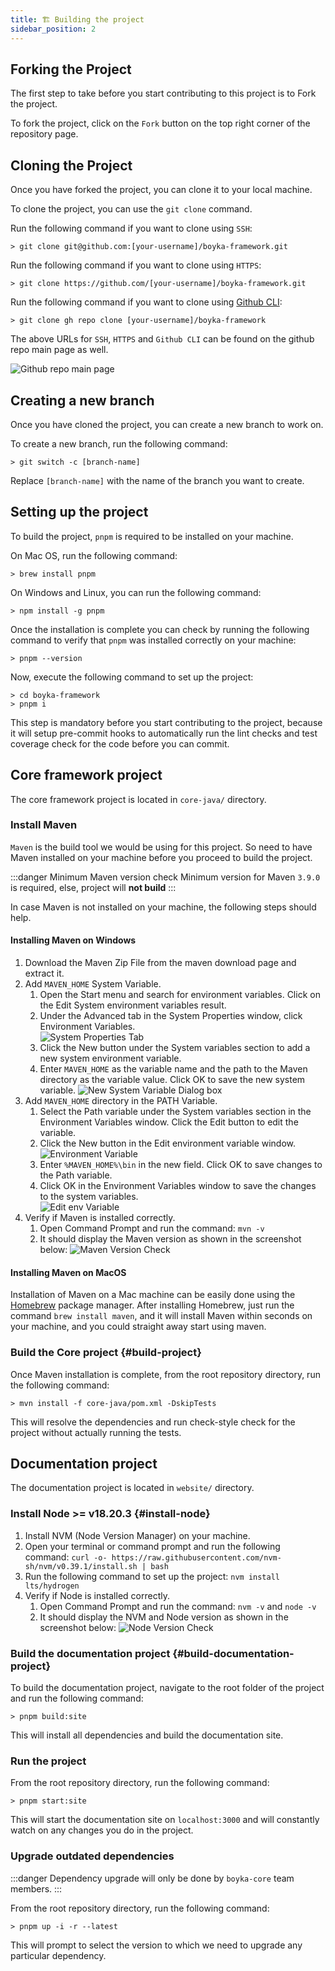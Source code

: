 ```yaml
---
title: 🏗️ Building the project
sidebar_position: 2
---
```


## Forking the Project

The first step to take before you start contributing to this project is to Fork the project.

To fork the project, click on the `Fork` button on the top right corner of the repository page.

## Cloning the Project

Once you have forked the project, you can clone it to your local machine.

To clone the project, you can use the `git clone` command.

Run the following command if you want to clone using `SSH`:

```shell
> git clone git@github.com:[your-username]/boyka-framework.git
```

Run the following command if you want to clone using `HTTPS`:

```shell
> git clone https://github.com/[your-username]/boyka-framework.git
```

Run the following command if you want to clone using [Github CLI][github_cli]:

```shell
> git clone gh repo clone [your-username]/boyka-framework
```

The above URLs for `SSH`, `HTTPS` and `Github CLI` can be found on the github repo main page as well.

![Github repo main page](/img/docs/contributing/gh-repo-main-page.png)

## Creating a new branch

Once you have cloned the project, you can create a new branch to work on.

To create a new branch, run the following command:

```shell
> git switch -c [branch-name]
```

Replace `[branch-name]` with the name of the branch you want to create.

## Setting up the project

To build the project, `pnpm` is required to be installed on your machine.

On Mac OS, run the following command:

```shell
> brew install pnpm
```

On Windows and Linux, you can run the following command:

```shell
> npm install -g pnpm
```

Once the installation is complete you can check by running the following command to verify that `pnpm` was installed correctly on your machine:

```shell
> pnpm --version
```

Now, execute the following command to set up the project:

```shell
> cd boyka-framework
> pnpm i
```

This step is mandatory before you start contributing to the project, because it will setup pre-commit hooks to automatically run the lint checks and test coverage check for the code before you can commit.

## Core framework project

The core framework project is located in `core-java/` directory.

### Install Maven

`Maven` is the build tool we would be using for this project. So need to have Maven installed on your machine before you proceed to build the project.

:::danger Minimum Maven version check
Minimum version for Maven `3.9.0` is required, else, project will **not build**
:::

In case Maven is not installed on your machine, the following steps should help.

#### Installing Maven on Windows

1. Download the Maven Zip File from the maven download page and extract it.
1. Add `MAVEN_HOME` System Variable.
   1. Open the Start menu and search for environment variables. Click on the Edit System environment variables result.
   1. Under the Advanced tab in the System Properties window, click Environment Variables.  
      ![System Properties Tab](/img/docs/contributing/system-properties-window.png)
   1. Click the New button under the System variables section to add a new system environment variable.
   1. Enter `MAVEN_HOME` as the variable name and the path to the Maven directory as the variable value. Click OK to save the new system variable.
      ![New System Variable Dialog box](/img/docs/contributing/new-system-variable.png)
1. Add `MAVEN_HOME` directory in the PATH Variable.
   1. Select the Path variable under the System variables section in the Environment Variables window. Click the Edit button to edit the variable.
   1. Click the New button in the Edit environment variable window.
      ![Environment Variable](/img/docs/contributing/env-variable.png)
   1. Enter `%MAVEN_HOME%\bin` in the new field. Click OK to save changes to the Path variable.
   1. Click OK in the Environment Variables window to save the changes to the system variables.  
      ![Edit env Variable](/img/docs/contributing/edit-env-variable.png)
1. Verify if Maven is installed correctly.
   1. Open Command Prompt and run the command: `mvn -v`
   1. It should display the Maven version as shown in the screenshot below:
      ![Maven Version Check](/img/docs/contributing/command-prompt-mvn-v.png)

#### Installing Maven on MacOS

Installation of Maven on a Mac machine can be easily done using the [Homebrew](https://brew.sh/) package manager.
After installing Homebrew, just run the command `brew install maven`, and it will install Maven within seconds on your machine, and you could straight away start using maven.

### Build the Core project {#build-project}

Once Maven installation is complete, from the root repository directory, run the following command:

```shell
> mvn install -f core-java/pom.xml -DskipTests
```

This will resolve the dependencies and run check-style check for the project without actually running the tests.

## Documentation project

The documentation project is located in `website/` directory.

### Install Node >= v18.20.3 {#install-node}

1. Install NVM (Node Version Manager) on your machine.
1. Open your terminal or command prompt and run the following command: `curl -o- https://raw.githubusercontent.com/nvm-sh/nvm/v0.39.1/install.sh | bash`
1. Run the following command to set up the project: `nvm install lts/hydrogen`
1. Verify if Node is installed correctly.
   1. Open Command Prompt and run the command: `nvm -v` and `node -v`
   1. It should display the NVM and Node version as shown in the screenshot below:
      ![Node Version Check](/img/docs/contributing/command-prompt-node-v.png)

### Build the documentation project {#build-documentation-project}

To build the documentation project, navigate to the root folder of the project and run the following command:

```shell
> pnpm build:site
```

This will install all dependencies and build the documentation site.

### Run the project

From the root repository directory, run the following command:

```shell
> pnpm start:site
```

This will start the documentation site on `localhost:3000` and will constantly watch on any changes you do in the project.

### Upgrade outdated dependencies

:::danger
Dependency upgrade will only be done by `boyka-core` team members.
:::

From the root repository directory, run the following command:

```shell
> pnpm up -i -r --latest
```

This will prompt to select the version to which we need to upgrade any particular dependency.

[github_cli]: https://github.com/cli/cli
